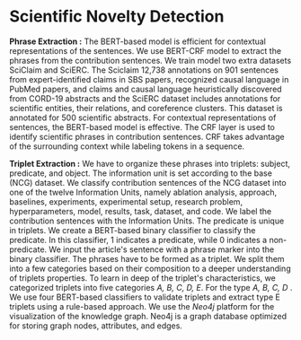 # Scientific Novelty Detection
**Phrase Extraction :** 
The BERT-based model is efficient for contextual representations of the sentences. 
We use BERT-CRF model to extract the phrases from the contribution sentences. 
We train model two extra datasets SciClaim and SciERC. The Sciclaim 12,738 annotations on 901 sentences from expert-identified claims in SBS
papers, recognized causal language in PubMed papers, and claims and causal language heuristically discovered from CORD-19 abstracts and 
the SciERC dataset includes annotations for scientific entities, their relations, and coreference clusters. This dataset is annotated for 500 scientific abstracts. For contextual representations of sentences, the BERT-based model is effective. The CRF layer is used to identify scientific phrases in contribution sentences. CRF takes advantage of the surrounding context while labeling tokens in a sequence.


**Triplet Extraction :** 
We have to organize these phrases into triplets: subject, predicate, and object. The information unit is set according to the base (NCG) dataset. We classify contribution sentences of the NCG dataset into one of the twelve Information Units, namely ablation analysis, approach, baselines, experiments, experimental setup, research problem, hyperparameters, model, results, task, dataset, and code. We label the contribution sentences with the Information Units. The predicate is unique in triplets. We create a BERT-based binary classifier to classify the predicate. In this  classifier, 1 indicates a predicate, while 0 indicates a non-predicate. We input the article's sentence with a phrase marker into the binary classifier. The phrases have to be formed as a triplet. We split them into a few categories based on their composition to a deeper understanding of triplets properties. To learn in deep of the triplet's characteristics, we categorized triplets into five categories _A, B, C, D, E_. For the type  _A, B, C, D_ . We use four BERT-based classifiers to validate triplets and extract type E triplets using a rule-based approach. We use the _Neo4j_ platform for the visualization of the knowledge graph. Neo4j is a graph database optimized for storing graph nodes, attributes, and edges. 


